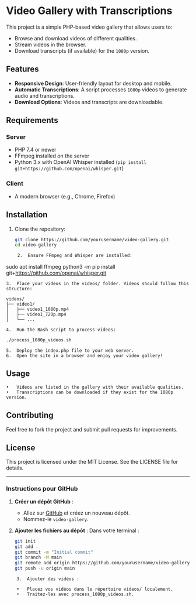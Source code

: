 

# Video Gallery with Transcriptions

This project is a simple PHP-based video gallery that allows users to:
- Browse and download videos of different qualities.
- Stream videos in the browser.
- Download transcripts (if available) for the `1080p` version.

## Features

- **Responsive Design**: User-friendly layout for desktop and mobile.
- **Automatic Transcriptions**: A script processes `1080p` videos to generate audio and transcriptions.
- **Download Options**: Videos and transcripts are downloadable.

## Requirements

### Server
- PHP 7.4 or newer
- FFmpeg installed on the server
- Python 3.x with OpenAI Whisper installed (`pip install git+https://github.com/openai/whisper.git`)

### Client
- A modern browser (e.g., Chrome, Firefox)

## Installation

1. Clone the repository:
   ```bash
   git clone https://github.com/yourusername/video-gallery.git
   cd video-gallery

	2.	Ensure FFmpeg and Whisper are installed:

sudo apt install ffmpeg
python3 -m pip install git+https://github.com/openai/whisper.git


	3.	Place your videos in the videos/ folder. Videos should follow this structure:
```plaintext
videos/
├── video1/
│   ├── video1_1080p.mp4
│   ├── video1_720p.mp4
│   └── ...

```
	4.	Run the Bash script to process videos:

```bash
./process_1080p_videos.sh
```

	5.	Deploy the index.php file to your web server.
	6.	Open the site in a browser and enjoy your video gallery!

## Usage
	•	Videos are listed in the gallery with their available qualities.
	•	Transcriptions can be downloaded if they exist for the 1080p version.

## Contributing

Feel free to fork the project and submit pull requests for improvements.

## License

This project is licensed under the MIT License. See the LICENSE file for details.

---

### Instructions pour GitHub

1. **Créer un dépôt GitHub** :
   - Allez sur [GitHub](https://github.com/) et créez un nouveau dépôt.
   - Nommez-le `video-gallery`.

2. **Ajouter les fichiers au dépôt** :
   Dans votre terminal :
   ```bash
   git init
   git add .
   git commit -m "Initial commit"
   git branch -M main
   git remote add origin https://github.com/yourusername/video-gallery.git
   git push -u origin main
```
	3.	Ajouter des vidéos :

	•	Placez vos vidéos dans le répertoire videos/ localement.
	•	Traitez-les avec process_1080p_videos.sh.

